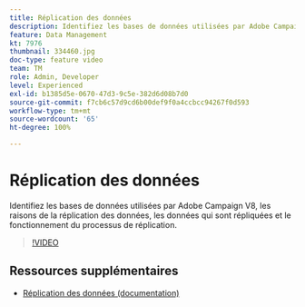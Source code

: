 ```yaml
---
title: Réplication des données
description: Identifiez les bases de données utilisées par Adobe Campaign V8, les raisons de la réplication des données, les données qui sont répliquées et le fonctionnement du processus de réplication.
feature: Data Management
kt: 7976
thumbnail: 334460.jpg
doc-type: feature video
team: TM
role: Admin, Developer
level: Experienced
exl-id: b1385d5e-0670-47d3-9c5e-382d6d08b7d0
source-git-commit: f7cb6c57d9cd6b00def9f0a4ccbcc94267f0d593
workflow-type: tm+mt
source-wordcount: '65'
ht-degree: 100%

---
```


# Réplication des données

Identifiez les bases de données utilisées par Adobe Campaign V8, les raisons de la réplication des données, les données qui sont répliquées et le fonctionnement du processus de réplication.

>[!VIDEO](https://video.tv.adobe.com/v/334460?quality=12)

## Ressources supplémentaires

* [Réplication des données (documentation)](https://experienceleague.adobe.com/docs/campaign/campaign-v8/config/replication.html?lang=fr#data-replication)
